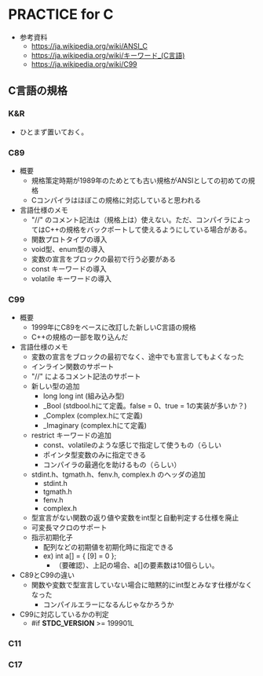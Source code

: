 
# PRACTICE for C

- 参考資料
    - https://ja.wikipedia.org/wiki/ANSI_C
    - https://ja.wikipedia.org/wiki/キーワード_(C言語)
    - https://ja.wikipedia.org/wiki/C99

## C言語の規格

### K&R

- ひとまず置いておく。

### C89

- 概要
    - 規格策定時期が1989年のためとても古い規格がANSIとしての初めての規格
    - Cコンパイラはほぼこの規格に対応していると思われる
- 言語仕様のメモ
    - "//" のコメント記法は（規格上は）使えない。ただ、コンパイラによってはC++の規格をバックポートして使えるようにしている場合がある。
    - 関数プロトタイプの導入
    - void型、enum型の導入
    - 変数の宣言をブロックの最初で行う必要がある
    - const キーワードの導入
    - volatile キーワードの導入

### C99

- 概要
    - 1999年にC89をベースに改訂した新しいC言語の規格
    - C++の規格の一部を取り込んだ
- 言語仕様のメモ
    - 変数の宣言をブロックの最初でなく、途中でも宣言してもよくなった
    - インライン関数のサポート
    - "//" によるコメント記法のサポート
    - 新しい型の追加
        - long long int (組み込み型)
        - _Bool (stdbool.hにて定義。false = 0、true = 1の実装が多いか？)
        - _Complex (complex.hにて定義)
        - _Imaginary (complex.hにて定義)
    - restrict キーワードの追加
        - const、volatileのような感じで指定して使うもの（らしい
        - ポインタ型変数のみに指定できる
        - コンパイラの最適化を助けるもの（らしい）
    - stdint.h、tgmath.h、fenv.h, complex.h のヘッダの追加
        - stdint.h
        - tgmath.h
        - fenv.h
        - complex.h
    - 型宣言がない関数の返り値や変数をint型と自動判定する仕様を廃止
    - 可変長マクロのサポート
    - 指示初期化子
        - 配列などの初期値を初期化時に指定できる
        - ex) int a[] = { [9] = 0 };
            - （要確認）、上記の場合、a[]の要素数は10個らしい。
- C89とC99の違い
    - 関数や変数で型宣言していない場合に暗黙的にint型とみなす仕様がなくなった
        - コンパイルエラーになるんじゃなかろうか
- C99に対応しているかの判定
    - #if __STDC_VERSION__ >= 199901L


### C11


### C17